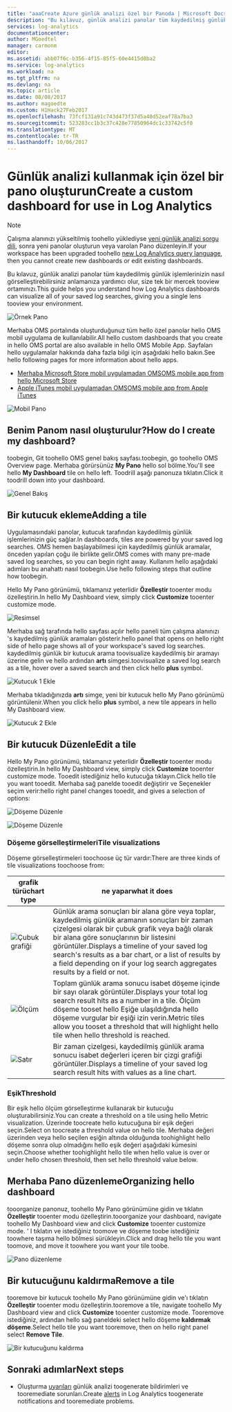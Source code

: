 ```yaml
---
title: "aaaCreate Azure günlük analizi özel bir Panoda | Microsoft Docs"
description: "Bu kılavuz, günlük analizi panolar tüm kaydedilmiş günlük işlemlerinizin nasıl görselleştirebilirsiniz anlamanıza yardımcı olur, size tek bir mercek tooview ortamınızı."
services: log-analytics
documentationcenter: 
author: MGoedtel
manager: carmonm
editor: 
ms.assetid: abb07f6c-b356-4f15-85f5-60e4415d0ba2
ms.service: log-analytics
ms.workload: na
ms.tgt_pltfrm: na
ms.devlang: na
ms.topic: article
ms.date: 08/08/2017
ms.author: magoedte
ms.custom: H1Hack27Feb2017
ms.openlocfilehash: 73fcf131a91c743d473f37d5a40d52eaf78a7ba3
ms.sourcegitcommit: 523283cc1b3c37c428e77850964dc1c33742c5f0
ms.translationtype: MT
ms.contentlocale: tr-TR
ms.lasthandoff: 10/06/2017
---
```

# <a name="create-a-custom-dashboard-for-use-in-log-analytics"></a><span data-ttu-id="407d4-103">Günlük analizi kullanmak için özel bir pano oluşturun</span><span class="sxs-lookup"><span data-stu-id="407d4-103">Create a custom dashboard for use in Log Analytics</span></span>

>[!NOTE]
> <span data-ttu-id="407d4-104">Çalışma alanınızı yükseltilmiş toohello yüklediyse [yeni günlük analizi sorgu dili](log-analytics-log-search-upgrade.md), sonra yeni panolar oluşturun veya varolan Pano düzenleyin.</span><span class="sxs-lookup"><span data-stu-id="407d4-104">If your workspace has been upgraded toohello [new Log Analytics query language](log-analytics-log-search-upgrade.md), then you cannot create new dashboards or edit existing dashboards.</span></span> 

<span data-ttu-id="407d4-105">Bu kılavuz, günlük analizi panolar tüm kaydedilmiş günlük işlemlerinizin nasıl görselleştirebilirsiniz anlamanıza yardımcı olur, size tek bir mercek tooview ortamınızı.</span><span class="sxs-lookup"><span data-stu-id="407d4-105">This guide helps you understand how Log Analytics dashboards can visualize all of your saved log searches, giving you a single lens tooview your environment.</span></span>

![Örnek Pano](./media/log-analytics-dashboards/oms-dashboards-example-dash.png)

<span data-ttu-id="407d4-107">Merhaba OMS portalında oluşturduğunuz tüm hello özel panolar hello OMS mobil uygulama de kullanılabilir.</span><span class="sxs-lookup"><span data-stu-id="407d4-107">All hello custom dashboards that you create in hello OMS portal are also available in hello OMS Mobile App.</span></span> <span data-ttu-id="407d4-108">Sayfaları hello uygulamalar hakkında daha fazla bilgi için aşağıdaki hello bakın.</span><span class="sxs-lookup"><span data-stu-id="407d4-108">See hello following pages for more information about hello apps.</span></span>

* [<span data-ttu-id="407d4-109">Merhaba Microsoft Store mobil uygulamadan OMS</span><span class="sxs-lookup"><span data-stu-id="407d4-109">OMS mobile app from hello Microsoft Store</span></span>](http://www.windowsphone.com/store/app/operational-insights/4823b935-83ce-466c-82bb-bd0a3f58d865)
* [<span data-ttu-id="407d4-110">Apple iTunes mobil uygulamadan OMS</span><span class="sxs-lookup"><span data-stu-id="407d4-110">OMS mobile app from Apple iTunes</span></span>](https://itunes.apple.com/app/microsoft-operations-management/id1042424859?mt=8)

![Mobil Pano](./media/log-analytics-dashboards/oms-search-mobile.png)

## <a name="how-do-i-create-my-dashboard"></a><span data-ttu-id="407d4-112">Benim Panom nasıl oluşturulur?</span><span class="sxs-lookup"><span data-stu-id="407d4-112">How do I create my dashboard?</span></span>
<span data-ttu-id="407d4-113">toobegin, Git toohello OMS genel bakış sayfası.</span><span class="sxs-lookup"><span data-stu-id="407d4-113">toobegin, go toohello OMS Overview page.</span></span> <span data-ttu-id="407d4-114">Merhaba görürsünüz **My Pano** hello sol bölme.</span><span class="sxs-lookup"><span data-stu-id="407d4-114">You'll see hello **My Dashboard** tile on hello left.</span></span> <span data-ttu-id="407d4-115">Toodrill aşağı panonuza tıklatın.</span><span class="sxs-lookup"><span data-stu-id="407d4-115">Click it toodrill down into your dashboard.</span></span>

![Genel Bakış](./media/log-analytics-dashboards/oms-dashboards-overview.png)

## <a name="adding-a-tile"></a><span data-ttu-id="407d4-117">Bir kutucuk ekleme</span><span class="sxs-lookup"><span data-stu-id="407d4-117">Adding a tile</span></span>
<span data-ttu-id="407d4-118">Uygulamasındaki panolar, kutucuk tarafından kaydedilmiş günlük işlemlerinizin güç sağlar.</span><span class="sxs-lookup"><span data-stu-id="407d4-118">In dashboards, tiles are powered by your saved log searches.</span></span> <span data-ttu-id="407d4-119">OMS hemen başlayabilmesi için kaydedilmiş günlük aramalar, önceden yapılan çoğu ile birlikte gelir.</span><span class="sxs-lookup"><span data-stu-id="407d4-119">OMS comes with many pre-made saved log searches, so you can begin right away.</span></span> <span data-ttu-id="407d4-120">Kullanım hello aşağıdaki adımları bu anahattı nasıl toobegin.</span><span class="sxs-lookup"><span data-stu-id="407d4-120">Use hello following steps that outline how toobegin.</span></span>

<span data-ttu-id="407d4-121">Hello My Pano görünümü, tıklamanız yeterlidir **Özelleştir** tooenter modu özelleştirin.</span><span class="sxs-lookup"><span data-stu-id="407d4-121">In hello My Dashboard view, simply click **Customize** tooenter customize mode.</span></span>

![Resimsel](./media/log-analytics-dashboards/oms-dashboards-pictorial01.png)

 <span data-ttu-id="407d4-123">Merhaba sağ tarafında hello sayfası açılır hello paneli tüm çalışma alanınızı 's kaydedilmiş günlük aramaları gösterir.</span><span class="sxs-lookup"><span data-stu-id="407d4-123">hello panel that opens on hello right side of hello page shows all of your workspace's saved log searches.</span></span> <span data-ttu-id="407d4-124">kaydedilmiş günlük bir kutucuk arama toovisualize kaydedilmiş bir aramayı üzerine gelin ve hello ardından **artı** simgesi.</span><span class="sxs-lookup"><span data-stu-id="407d4-124">toovisualize a saved log search as a tile,  hover over a saved search and then click hello **plus** symbol.</span></span>

![Kutucuk 1 Ekle](./media/log-analytics-dashboards/oms-dashboards-pictorial02.png)

<span data-ttu-id="407d4-126">Merhaba tıkladığınızda **artı** simge, yeni bir kutucuk hello My Pano görünümü görüntülenir.</span><span class="sxs-lookup"><span data-stu-id="407d4-126">When you click hello **plus** symbol, a new tile appears in hello My Dashboard view.</span></span>

![Kutucuk 2 Ekle](./media/log-analytics-dashboards/oms-dashboards-pictorial03.png)

## <a name="edit-a-tile"></a><span data-ttu-id="407d4-128">Bir kutucuk Düzenle</span><span class="sxs-lookup"><span data-stu-id="407d4-128">Edit a tile</span></span>
<span data-ttu-id="407d4-129">Hello My Pano görünümü, tıklamanız yeterlidir **Özelleştir** tooenter modu özelleştirin.</span><span class="sxs-lookup"><span data-stu-id="407d4-129">In hello My Dashboard view, simply click  **Customize** tooenter customize mode.</span></span> <span data-ttu-id="407d4-130">Tooedit istediğiniz hello kutucuğa tıklayın.</span><span class="sxs-lookup"><span data-stu-id="407d4-130">Click hello tile you want tooedit.</span></span> <span data-ttu-id="407d4-131">Merhaba sağ panelde tooedit değiştirir ve Seçenekler seçim verir:</span><span class="sxs-lookup"><span data-stu-id="407d4-131">hello right panel changes tooedit, and gives a selection of options:</span></span>

![Döşeme Düzenle](./media/log-analytics-dashboards/oms-dashboards-pictorial04.png)

![Döşeme Düzenle](./media/log-analytics-dashboards/oms-dashboards-pictorial05.png)

### <a name="tile-visualizations"></a><span data-ttu-id="407d4-134">Döşeme görselleştirmeleri</span><span class="sxs-lookup"><span data-stu-id="407d4-134">Tile visualizations</span></span>
<span data-ttu-id="407d4-135">Döşeme görselleştirmeleri toochoose üç tür vardır:</span><span class="sxs-lookup"><span data-stu-id="407d4-135">There are three kinds of tile visualizations toochoose from:</span></span>

| <span data-ttu-id="407d4-136">grafik türü</span><span class="sxs-lookup"><span data-stu-id="407d4-136">chart type</span></span> | <span data-ttu-id="407d4-137">ne yapar</span><span class="sxs-lookup"><span data-stu-id="407d4-137">what it does</span></span> |
| --- | --- |
| ![Çubuk grafiği](./media/log-analytics-dashboards/oms-dashboards-bar-chart.png) |<span data-ttu-id="407d4-139">Günlük arama sonuçları bir alana göre veya toplar, kaydedilmiş günlük aramanın sonuçları bir zaman çizelgesi olarak bir çubuk grafik veya bağlı olarak bir alana göre sonuçlarının bir listesini görüntüler.</span><span class="sxs-lookup"><span data-stu-id="407d4-139">Displays a timeline of your saved log search's results as a bar chart, or a list of results by a field depending on if your log search aggregates results by a field or not.</span></span> |
| ![Ölçüm](./media/log-analytics-dashboards/oms-dashboards-metric.png) |<span data-ttu-id="407d4-141">Toplam günlük arama sonucu isabet döşeme içinde bir sayı olarak görüntüler.</span><span class="sxs-lookup"><span data-stu-id="407d4-141">Displays your total log search result hits as a number in a tile.</span></span> <span data-ttu-id="407d4-142">Ölçüm döşeme tooset hello Eşiğe ulaşıldığında hello döşeme vurgular bir eşiği izin verin.</span><span class="sxs-lookup"><span data-stu-id="407d4-142">Metric tiles allow you tooset a threshold that will highlight hello tile when hello threshold is reached.</span></span> |
| ![Satır](./media/log-analytics-dashboards/oms-dashboards-line.png) |<span data-ttu-id="407d4-144">Bir zaman çizelgesi, kaydedilmiş günlük arama sonucu isabet değerleri içeren bir çizgi grafiği görüntüler.</span><span class="sxs-lookup"><span data-stu-id="407d4-144">Displays a timeline of your saved log search result hits with values as a line chart.</span></span> |

### <a name="threshold"></a><span data-ttu-id="407d4-145">Eşik</span><span class="sxs-lookup"><span data-stu-id="407d4-145">Threshold</span></span>
<span data-ttu-id="407d4-146">Bir eşik hello ölçüm görselleştirme kullanarak bir kutucuğu oluşturabilirsiniz.</span><span class="sxs-lookup"><span data-stu-id="407d4-146">You can create a threshold on a tile using hello Metric visualization.</span></span> <span data-ttu-id="407d4-147">Üzerinde toocreate hello kutucuğuna bir eşik değeri seçin.</span><span class="sxs-lookup"><span data-stu-id="407d4-147">Select on toocreate a threshold value on hello tile.</span></span> <span data-ttu-id="407d4-148">Merhaba değeri üzerinden veya hello seçilen eşiğin altında olduğunda toohighlight hello döşeme sonra olup olmadığını hello eşik değeri aşağıdaki kümesini seçin.</span><span class="sxs-lookup"><span data-stu-id="407d4-148">Choose whether toohighlight hello tile when hello value is over or under hello chosen threshold, then set hello threshold value below.</span></span>

## <a name="organizing-hello-dashboard"></a><span data-ttu-id="407d4-149">Merhaba Pano düzenleme</span><span class="sxs-lookup"><span data-stu-id="407d4-149">Organizing hello dashboard</span></span>
<span data-ttu-id="407d4-150">tooorganize panonuz, toohello My Pano görünümüne gidin ve tıklatın **Özelleştir** tooenter modu özelleştirin.</span><span class="sxs-lookup"><span data-stu-id="407d4-150">tooorganize your dashboard, navigate toohello My Dashboard view and click **Customize** tooenter customize mode.</span></span> <span data-ttu-id="407d4-151">' I tıklatın ve istediğiniz toomove ve döşeme toobe istediğiniz toowhere taşıma hello bölmesi sürükleyin.</span><span class="sxs-lookup"><span data-stu-id="407d4-151">Click and drag hello tile you want toomove, and move it toowhere you want your tile toobe.</span></span>

![Pano düzenleme](./media/log-analytics-dashboards/oms-dashboards-organize.png)

## <a name="remove-a-tile"></a><span data-ttu-id="407d4-153">Bir kutucuğunu kaldırma</span><span class="sxs-lookup"><span data-stu-id="407d4-153">Remove a tile</span></span>
<span data-ttu-id="407d4-154">tooremove bir kutucuk toohello My Pano görünümüne gidin ve'ı tıklatın **Özelleştir** tooenter modu özelleştirin.</span><span class="sxs-lookup"><span data-stu-id="407d4-154">tooremove a tile, navigate toohello My Dashboard view and click **Customize** tooenter customize mode.</span></span> <span data-ttu-id="407d4-155">Tooremove istediğiniz, ardından hello sağ paneldeki select hello döşeme **kaldırmak döşeme**.</span><span class="sxs-lookup"><span data-stu-id="407d4-155">Select hello tile you want tooremove, then on hello right panel select **Remove Tile**.</span></span>

![Bir kutucuğunu kaldırma](./media/log-analytics-dashboards/oms-dashboards-remove-tile.png)

## <a name="next-steps"></a><span data-ttu-id="407d4-157">Sonraki adımlar</span><span class="sxs-lookup"><span data-stu-id="407d4-157">Next steps</span></span>
* <span data-ttu-id="407d4-158">Oluşturma [uyarıları](log-analytics-alerts.md) günlük analizi toogenerate bildirimleri ve tooremediate sorunları.</span><span class="sxs-lookup"><span data-stu-id="407d4-158">Create [alerts](log-analytics-alerts.md) in Log Analytics toogenerate notifications and tooremediate problems.</span></span>

